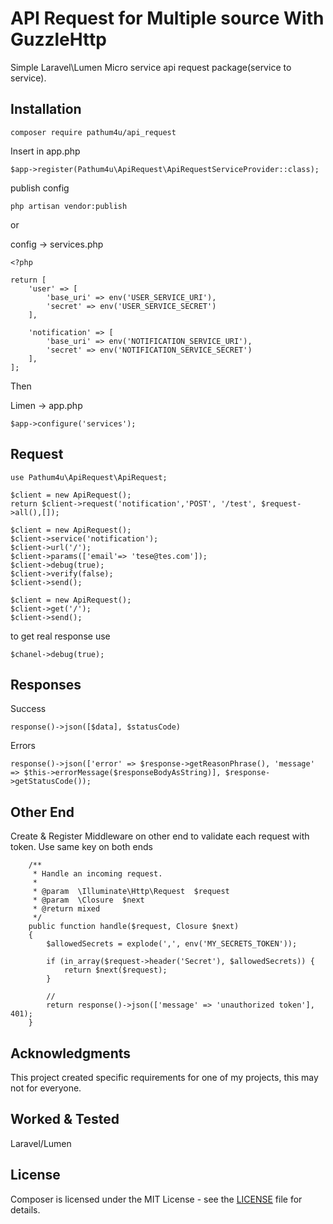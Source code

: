 API Request for Multiple source With GuzzleHttp
========================================

Simple Laravel\Lumen Micro service api request package(service to service).


Installation 
------------

```
composer require pathum4u/api_request
```


Insert in app.php

```
$app->register(Pathum4u\ApiRequest\ApiRequestServiceProvider::class);
```

publish config

```
php artisan vendor:publish
```

or 

config -> services.php

```
<?php

return [
    'user' => [
        'base_uri' => env('USER_SERVICE_URI'),
        'secret' => env('USER_SERVICE_SECRET')
    ],

    'notification' => [
        'base_uri' => env('NOTIFICATION_SERVICE_URI'),
        'secret' => env('NOTIFICATION_SERVICE_SECRET')
    ],
];
```
Then

Limen -> app.php

```
$app->configure('services');
```

Request
-------


```
use Pathum4u\ApiRequest\ApiRequest;

$client = new ApiRequest();
return $client->request('notification','POST', '/test', $request->all(),[]);
```

```
$client = new ApiRequest();
$client->service('notification');
$client->url('/');
$client->params(['email'=> 'tese@tes.com']);
$client->debug(true);
$client->verify(false);
$client->send();
```

```
$client = new ApiRequest();
$client->get('/');
$client->send();
```

to get real response use

```
$chanel->debug(true);
```

Responses
-------

Success

```
response()->json([$data], $statusCode)
```

Errors

```
response()->json(['error' => $response->getReasonPhrase(), 'message' => $this->errorMessage($responseBodyAsString)], $response->getStatusCode());
```
Other End
---------

Create & Register Middleware on other end to validate each request with token. Use same key on both ends

```
    /**
     * Handle an incoming request.
     *
     * @param  \Illuminate\Http\Request  $request
     * @param  \Closure  $next
     * @return mixed
     */
    public function handle($request, Closure $next)
    {
        $allowedSecrets = explode(',', env('MY_SECRETS_TOKEN'));

        if (in_array($request->header('Secret'), $allowedSecrets)) {
            return $next($request);
        }

        // 
        return response()->json(['message' => 'unauthorized token'], 401);
    }
```
Acknowledgments
---------------

This project created specific requirements for one of my projects, this may not for everyone.


Worked & Tested 
-------

Laravel/Lumen


License
-------

Composer is licensed under the MIT License - see the [LICENSE](LICENSE) file for details.
